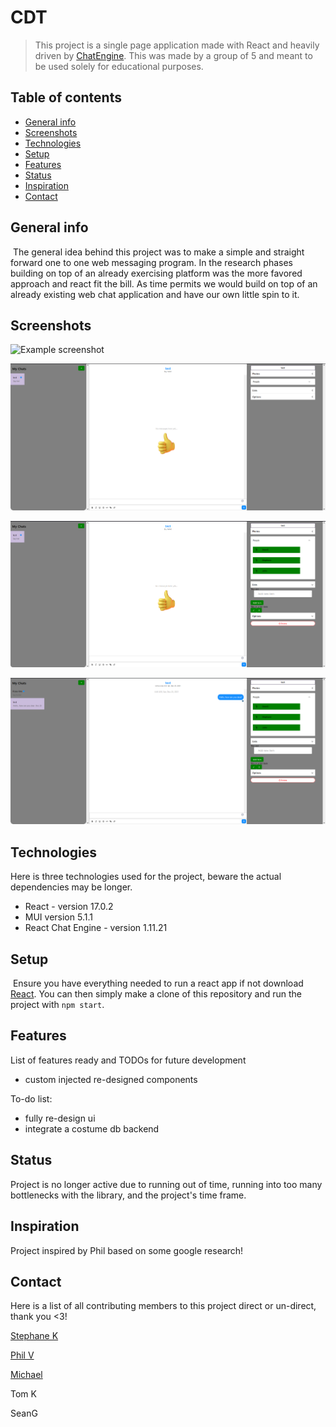 # CDT
> This project is a single page application made with React and heavily driven by [ChatEngine](https://chatengine.io/). This was made by a group of 5 and meant to be used solely for educational purposes. 

## Table of contents
* [General info](#general-info)
* [Screenshots](#screenshots)
* [Technologies](#technologies)
* [Setup](#setup)
* [Features](#features)
* [Status](#status)
* [Inspiration](#inspiration)
* [Contact](#contact)

## General info
​	The general idea behind this project was to make a simple and straight forward one to one web messaging program. In the research phases building on top of an already exercising platform was the more favored approach and react fit the bill. As time permits we would build on top of an already existing web chat application and have our own little spin to it. 

## Screenshots
![Example screenshot](/images/cdt_4.png)

![Example screenshot](/images/cdt_1.png)

![Example screenshot](/images/cdt_2.png)

![Example screenshot](/images/cdt_3.png)

## Technologies
Here is three technologies used for the project, beware the actual dependencies may be longer. 

* React - version 17.0.2
* MUI version 5.1.1
* React Chat Engine - version 1.11.21

## Setup
​	Ensure you have everything needed to run a react app if not download [React](https://reactjs.org/docs/getting-started.html). You can then simply make a clone of this repository and run the project with `npm start`.

## Features
List of features ready and TODOs for future development
* custom injected re-designed components 

To-do list:
* fully re-design ui 
* integrate a costume db backend 

## Status
Project is no longer active due to running out of time, running into too many bottlenecks with the library, and the project's time frame. 

## Inspiration
Project inspired by Phil based on some google research!

## Contact
Here is a list of all contributing members to this project direct or un-direct, thank you <3! 

[Stephane K](https://github.com/stephaneK123)

[Phil V](https://github.com/p-vickers) 

[Michael](https://github.com/mhatch04140) 

Tom K 

SeanG
